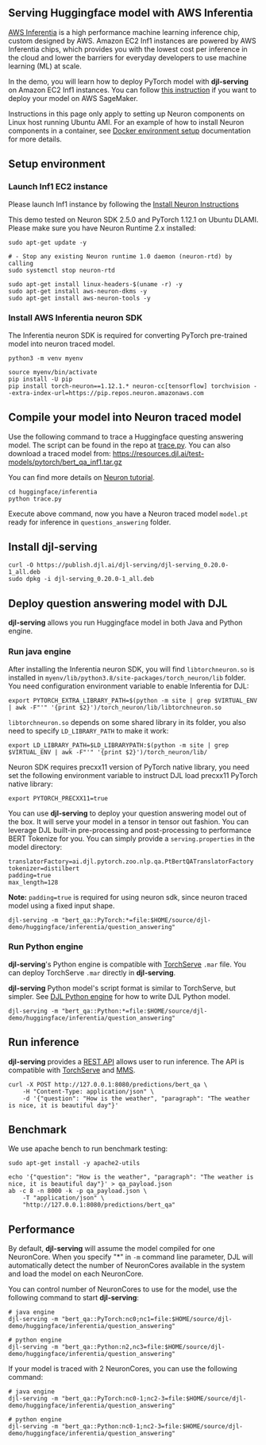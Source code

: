 ## Serving Huggingface model with AWS Inferentia

[AWS Inferentia](https://aws.amazon.com/machine-learning/inferentia/) is a high performance machine
learning inference chip, custom designed by AWS. Amazon EC2 Inf1 instances are powered by AWS
Inferentia chips, which provides you with the lowest cost per inference in the cloud and lower
the barriers for everyday developers to use machine learning (ML) at scale.

In the demo, you will learn how to deploy PyTorch model with **djl-serving** on Amazon EC2 Inf1 instances.
You can follow [this instruction](deploy_on_sagemaker.md) if you want to deploy your model on AWS SageMaker.

Instructions in this page only apply to setting up Neuron components on Linux host running Ubuntu AMI.
For an example of how to install Neuron components in a container, see [Docker environment setup](https://github.com/deepjavalibrary/djl-serving/tree/master/serving/docker)
documentation for more details.

## Setup environment

### Launch Inf1 EC2 instance

Please launch Inf1 instance by following the [Install Neuron Instructions](https://awsdocs-neuron.readthedocs-hosted.com/en/latest/neuron-intro/pytorch-setup/pytorch-install.html#install-neuron-pytorch)

This demo tested on Neuron SDK 2.5.0 and PyTorch 1.12.1 on Ubuntu DLAMI.
Please make sure you have Neuron Runtime 2.x installed:

```
sudo apt-get update -y

# - Stop any existing Neuron runtime 1.0 daemon (neuron-rtd) by calling
sudo systemctl stop neuron-rtd

sudo apt-get install linux-headers-$(uname -r) -y
sudo apt-get install aws-neuron-dkms -y
sudo apt-get install aws-neuron-tools -y
```

### Install AWS Inferentia neuron SDK

The Inferentia neuron SDK is required for converting PyTorch pre-trained model into neuron traced model.

```
python3 -m venv myenv

source myenv/bin/activate
pip install -U pip
pip install torch-neuron==1.12.1.* neuron-cc[tensorflow] torchvision --extra-index-url=https://pip.repos.neuron.amazonaws.com
```

## Compile your model into Neuron traced model

Use the following command to trace a Huggingface questing answering model. The script can be found in the repo at [trace.py](https://github.com/deepjavalibrary/djl-demo/blob/master/huggingface/inferentia/trace.py).
You can also download a traced model from: https://resources.djl.ai/test-models/pytorch/bert_qa_inf1.tar.gz

You can find more details on [Neuron tutorial](https://awsdocs-neuron.readthedocs-hosted.com/en/latest/neuron-guide/neuron-frameworks/pytorch-neuron/tutorials/index.html). 

```
cd huggingface/inferentia
python trace.py 
```

Execute above command, now you have a Neuron traced model `model.pt` ready for inference in `questions_answering` folder.

## Install djl-serving

```
curl -O https://publish.djl.ai/djl-serving/djl-serving_0.20.0-1_all.deb
sudo dpkg -i djl-serving_0.20.0-1_all.deb
```

## Deploy question answering model with DJL

**djl-serving** allows you run Huggingface model in both Java and Python engine.

### Run java engine

After installing the Inferentia neuron SDK, you will find `libtorchneuron.so` is installed in
`myenv/lib/python3.8/site-packages/torch_neuron/lib` folder.
You need configuration environment variable to enable Inferentia for DJL:

```
export PYTORCH_EXTRA_LIBRARY_PATH=$(python -m site | grep $VIRTUAL_ENV | awk -F"'" '{print $2}')/torch_neuron/lib/libtorchneuron.so
```

`libtorchneuron.so` depends on some shared library in its folder, you also need to specify `LD_LIBRARY_PATH` to make it work:

```
export LD_LIBRARY_PATH=$LD_LIBRARYPATH:$(python -m site | grep $VIRTUAL_ENV | awk -F"'" '{print $2}')/torch_neuron/lib/
```

Neuron SDK requires precxx11 version of PyTorch native library, you need set the
following environment variable to instruct DJL load precxx11 PyTorch native library:

```
export PYTORCH_PRECXX11=true
```

You can use **djl-serving** to deploy your question answering model out of the box. It will serve
your model in a tensor in tensor out fashion. You can leverage DJL built-in pre-processing and
post-processing to performance BERT Tokenize for you. You can simply provide a `serving.properties`
in the model directory:

```
translatorFactory=ai.djl.pytorch.zoo.nlp.qa.PtBertQATranslatorFactory
tokenizer=distilbert
padding=true
max_length=128
```

**Note:** `padding=true` is required for using neuron sdk, since neuron traced model using a fixed input shape.

```
djl-serving -m "bert_qa::PyTorch:*=file:$HOME/source/djl-demo/huggingface/inferentia/question_answering"
```

### Run Python engine

**djl-serving**'s Python engine is compatible with [TorchServe](https://github.com/pytorch/serve) `.mar` file.
You can deploy TorchServe `.mar` directly in **djl-serving**.

**djl-serving** Python model's script format is similar to TorchServe, but simpler.
See [DJL Python engine](https://github.com/deepjavalibrary/djl-serving/tree/master/engines/python) for how to
write DJL Python model.

```
djl-serving -m "bert_qa::Python:*=file:$HOME/source/djl-demo/huggingface/inferentia/question_answering"
```

## Run inference

**djl-serving** provides a [REST API](https://github.com/deepjavalibrary/djl-serving/blob/master/serving/docs/inference_api.md) allows user to run inference.
The API is compatible with [TorchServe](https://github.com/pytorch/serve) and [MMS](https://github.com/awslabs/multi-model-server). 

```
curl -X POST http://127.0.0.1:8080/predictions/bert_qa \
    -H "Content-Type: application/json" \
    -d '{"question": "How is the weather", "paragraph": "The weather is nice, it is beautiful day"}'    
```

## Benchmark

We use apache bench to run benchmark testing:

```
sudo apt-get install -y apache2-utils

echo '{"question": "How is the weather", "paragraph": "The weather is nice, it is beautiful day"}' > qa_payload.json
ab -c 8 -n 8000 -k -p qa_payload.json \
    -T "application/json" \
    "http://127.0.0.1:8080/predictions/bert_qa"
```

## Performance

By default, **djl-serving** will assume the model compiled for one NeuronCore. When you specify "*" in `-m`
command line parameter, DJL will automatically detect the number of NeuronCores available in the system
and load the model on each NeuronCore.

You can control number of NeuronCores to use for the model, use the following command to start **djl-serving**:

```
# java engine
djl-serving -m "bert_qa::PyTorch:nc0;nc1=file:$HOME/source/djl-demo/huggingface/inferentia/question_answering"

# python engine
djl-serving -m "bert_qa::Python:n2,nc3=file:$HOME/source/djl-demo/huggingface/inferentia/question_answering"
```

If your model is traced with 2 NeuronCores, you can use the following command:

```
# java engine
djl-serving -m "bert_qa::PyTorch:nc0-1;nc2-3=file:$HOME/source/djl-demo/huggingface/inferentia/question_answering"

# python engine
djl-serving -m "bert_qa::Python:nc0-1;nc2-3=file:$HOME/source/djl-demo/huggingface/inferentia/question_answering"
```
